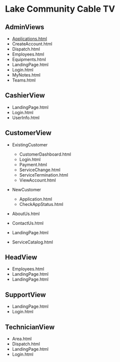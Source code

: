 # Lake Community Cable TV

## AdminViews
- [Applications.html](https://lcctv-proto.github.io/AdminView/Applications.html)
- CreateAccount.html
- Dispatch.html
- Employees.html
- Equipments.html
- LandingPage.html
- Login.html
- MyNotes.html
- Teams.html

## CashierView
- LandingPage.html
- Login.html
- UserInfo.html

## CustomerView
- ExistingCustomer
  - CustomerDashboard.html
  - Login.html
  - Payment.html
  - ServiceChange.html
  - ServiceTermination.html
  - ViewAccount.html
 
- NewCustomer
  - Application.html
  - CheckAppStatus.html
  
- AboutUs.html
- ContactUs.html
- LandingPage.html
- ServiceCatalog.html

## HeadView
- Employees.html
- LandingPage.html
- LandingPage.html

## SupportView
- LandingPage.html
- Login.html

## TechnicianView
- Area.html
- Dispatch.html
- LandingPage.html
- Login.html
